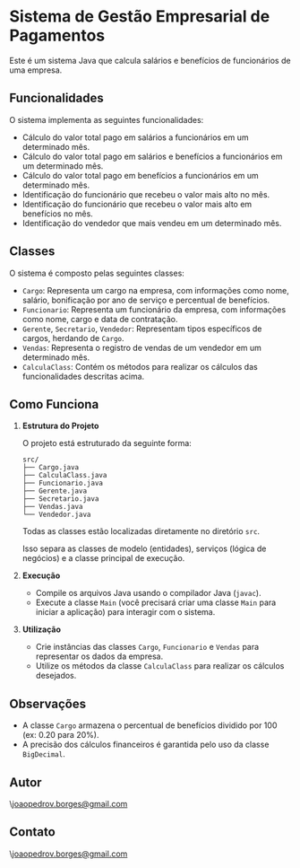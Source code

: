 #   Sistema de Gestão Empresarial de Pagamentos

Este é um sistema Java que calcula salários e benefícios de funcionários de uma empresa.

##   Funcionalidades

O sistema implementa as seguintes funcionalidades:

* Cálculo do valor total pago em salários a funcionários em um determinado mês.
* Cálculo do valor total pago em salários e benefícios a funcionários em um determinado mês.
* Cálculo do valor total pago em benefícios a funcionários em um determinado mês.
* Identificação do funcionário que recebeu o valor mais alto no mês.
* Identificação do funcionário que recebeu o valor mais alto em benefícios no mês.
* Identificação do vendedor que mais vendeu em um determinado mês.

##   Classes

O sistema é composto pelas seguintes classes:

* `Cargo`: Representa um cargo na empresa, com informações como nome, salário, bonificação por ano de serviço e percentual de benefícios.
* `Funcionario`: Representa um funcionário da empresa, com informações como nome, cargo e data de contratação.
* `Gerente`, `Secretario`, `Vendedor`: Representam tipos específicos de cargos, herdando de `Cargo`.
* `Vendas`: Representa o registro de vendas de um vendedor em um determinado mês.
* `CalculaClass`: Contém os métodos para realizar os cálculos das funcionalidades descritas acima.

##   Como Funciona

1.  **Estrutura do Projeto**

    O projeto está estruturado da seguinte forma:

    ```
    src/
    ├── Cargo.java
    ├── CalculaClass.java
    ├── Funcionario.java
    ├── Gerente.java
    ├── Secretario.java
    ├── Vendas.java
    └── Vendedor.java
    ```

    Todas as classes estão localizadas diretamente no diretório `src`. 

    Isso separa as classes de modelo (entidades), serviços (lógica de negócios) e a classe principal de execução.

2.  **Execução**

    * Compile os arquivos Java usando o compilador Java (`javac`).
    * Execute a classe `Main` (você precisará criar uma classe `Main` para iniciar a aplicação) para interagir com o sistema.

3.  **Utilização**

    * Crie instâncias das classes `Cargo`, `Funcionario` e `Vendas` para representar os dados da empresa.
    * Utilize os métodos da classe `CalculaClass` para realizar os cálculos desejados.

##   Observações

* A classe `Cargo` armazena o percentual de benefícios dividido por 100 (ex: 0.20 para 20%).
* A precisão dos cálculos financeiros é garantida pelo uso da classe `BigDecimal`.

##   Autor

\joaopedrov.borges@gmail.com

##   Contato

\joaopedrov.borges@gmail.com